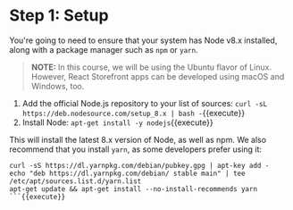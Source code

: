 # Step 1: Setup

You're going to need to ensure that your system has Node v8.x installed, along with a package manager such as `npm` or `yarn`.

> **NOTE:** In this course, we will be using the Ubuntu flavor of Linux. However, React Storefront apps can be developed using macOS and Windows, too.

1. Add the official Node.js repository to your list of sources: `curl -sL https://deb.nodesource.com/setup_8.x | bash -`{{execute}}
2. Install Node: `apt-get install -y nodejs`{{execute}}

This will install the latest 8.x version of Node, as well as npm. We also recommend that you install `yarn`, as some developers prefer using it:

```
curl -sS https://dl.yarnpkg.com/debian/pubkey.gpg | apt-key add -
echo "deb https://dl.yarnpkg.com/debian/ stable main" | tee /etc/apt/sources.list.d/yarn.list
apt-get update && apt-get install --no-install-recommends yarn
```{{execute}}